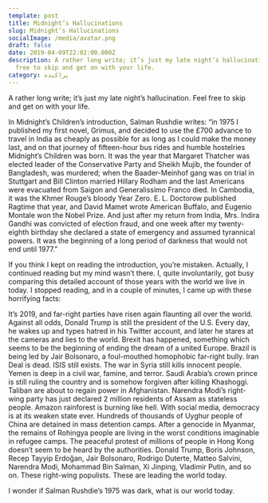 ```yaml
---
template: post
title: Midnight’s Hallucinations
slug: Midnight’s Hallucinations
socialImage: /media/avatar.png
draft: false
date: 2019-04-09T22:02:00.000Z
description: A rather long write; it’s just my late night’s hallucination. Feel
  free to skip and get on with your life.
category: پراکنده
---
```

A rather long write; it’s just my late night’s hallucination. Feel free to skip and get on with your life.

In Midnight’s Children’s introduction, Salman Rushdie writes: “in 1975 I published my first novel, Grimus, and decided to use the £700 advance to travel in India as cheaply as possible for as long as I could make the money last, and on that journey of fifteen-hour bus rides and humble hostelries Midnight’s Children was born. It was the year that Margaret Thatcher was elected leader of the Conservative Party and Sheikh Mujib, the founder of Bangladesh, was murdered; when the Baader-Meinhof gang was on trial in Stuttgart and Bill Clinton married Hillary Rodham and the last Americans were evacuated from Saigon and Generalissimo Franco died. In Cambodia, it was the Khmer Rouge’s bloody Year Zero. E. L. Doctorow published Ragtime that year, and David Mamet wrote American Buffalo, and Eugenio Montale won the Nobel Prize. And just after my return from India, Mrs. Indira Gandhi was convicted of election fraud, and one week after my twenty-eighth birthday she declared a state of emergency and assumed tyrannical powers. It was the beginning of a long period of darkness that would not end until 1977.”

If you think I kept on reading the introduction, you’re mistaken. Actually, I continued reading but my mind wasn’t there. I, quite involuntarily, got busy comparing this detailed account of those years with the world we live in today. I stopped reading, and in a couple of minutes, I came up with these horrifying facts:

It’s 2019, and far-right parties have risen again flaunting all over the world. Against all odds, Donald Trump is still the president of the U.S. Every day, he wakes up and types hatred in his Twitter account, and later he stares at the cameras and lies to the world. Brexit has happened, something which seems to be the beginning of ending the dream of a united Europe. Brazil is being led by Jair Bolsonaro, a foul-mouthed homophobic far-right bully. Iran Deal is dead. ISIS still exists. The war in Syria still kills innocent people. Yemen is deep in a civil war, famine, and terror. Saudi Arabia’s crown prince is still ruling the country and is somehow forgiven after killing Khashoggi. Taliban are about to regain power in Afghanistan. Narendra Modi’s right-wing party has just declared 2 million residents of Assam as stateless people. Amazon rainforest is burning like hell. With social media, democracy is at its weaken state ever. Hundreds of thousands of Uyghur people of China are detained in mass detention camps. After a genocide in Myanmar, the remains of Rohingya people are living in the worst conditions imaginable in refugee camps. The peaceful protest of millions of people in Hong Kong doesn’t seem to be heard by the authorities. Donald Trump, Boris Johnson, Recep Tayyip Erdoğan, Jair Bolsonaro, Rodrigo Duterte, Matteo Salvini, Narendra Modi, Mohammad Bin Salman, Xi Jinping, Vladimir Putin, and so on. These right-wing populists. These are leading the world today.

I wonder if Salman Rushdie’s 1975 was dark, what is our world today.